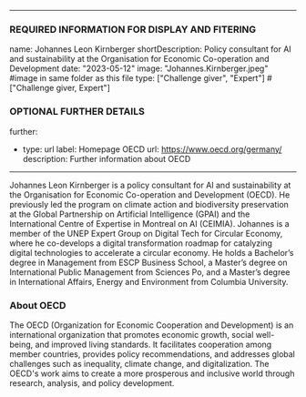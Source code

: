 
---
### REQUIRED INFORMATION FOR DISPLAY AND FITERING
name: Johannes Leon Kirnberger
shortDescription: Policy consultant for AI and sustainability at the Organisation for Economic Co-operation and Development
date: "2023-05-12"
image: "Johannes.Kirnberger.jpeg" #image in same folder as this file
type: ["Challenge giver", "Expert"] #["Challenge giver, Expert"]

### OPTIONAL FURTHER DETAILS
further:
 -  type: url
    label: Homepage OECD
    url: https://www.oecd.org/germany/
    description: Further information about OECD
---

Johannes Leon Kirnberger is a policy consultant for AI and sustainability at the Organisation for Economic Co-operation and Development (OECD). He previously led the program on climate action and biodiversity preservation at the Global Partnership on Artificial Intelligence (GPAI) and the International Centre of Expertise in Montreal on AI (CEIMIA). Johannes is a member of the UNEP Expert Group on Digital Tech for Circular Economy, where he co-develops a digital transformation roadmap for catalyzing digital technologies to accelerate a circular economy. He holds a Bachelor’s degree in Management from ESCP Business School, a Master’s degree on International Public Management from Sciences Po, and a Master’s degree in International Affairs, Energy and Environment from Columbia University.

### About OECD

The OECD (Organization for Economic Cooperation and Development) is an international organization that promotes economic growth, social well-being, and improved living standards. It facilitates cooperation among member countries, provides policy recommendations, and addresses global challenges such as inequality, climate change, and digitalization. The OECD's work aims to create a more prosperous and inclusive world through research, analysis, and policy development.